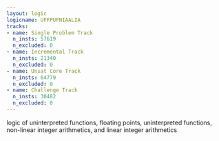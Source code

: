 ```yaml
---
layout: logic
logicname: UFFPUFNIAALIA
tracks:
- name: Single Problem Track
  n_insts: 57619
  n_excluded: 0
- name: Incremental Track
  n_insts: 21340
  n_excluded: 0
- name: Unsat Core Track
  n_insts: 64779
  n_excluded: 0
- name: Challenge Track
  n_insts: 30482
  n_excluded: 0
---
```

logic of uninterpreted functions, floating points, uninterpreted functions, non-linear integer arithmetics, and linear integer arithmetics